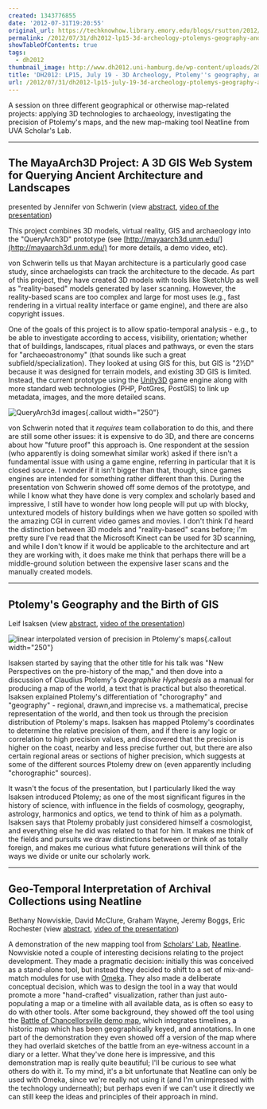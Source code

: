 ```yaml
---
created: 1343776855
date: '2012-07-31T19:20:55'
original_url: https://techknowhow.library.emory.edu/blogs/rsutton/2012/07/31/dh2012-lp15-3d-archeology-ptolemys-geography-and-neatline
permalink: /2012/07/31/dh2012-lp15-3d-archeology-ptolemys-geography-and-neatline/
showTableOfContents: true
tags:
  - dh2012
thumbnail_image: http://www.dh2012.uni-hamburg.de/wp-content/uploads/2012/07/img344-3.jpg
title: 'DH2012: LP15, July 19 - 3D Archeology, Ptolemy''s geography, and Neatline'
url: /2012/07/31/dh2012-lp15-july-19-3d-archeology-ptolemys-geography-and-neatline/
---
```



A session on three different geographical or otherwise map-related projects: applying 3D technologies to archaeology, investigating the precision of Ptolemy's maps, and the new map-making tool Neatline from UVA Scholar's Lab.



* * *

## The MayaArch3D Project: A 3D GIS Web System for Querying Ancient Architecture and Landscapes

presented by Jennifer von Schwerin (view [abstract](http://www.dh2012.uni-hamburg.de/conference/programme/abstracts/the-mayaarch3d-project-a-3d-gis-web-system-for-querying-ancient-architecture-and-landscapes/), [video of the presentation](http://lecture2go.uni-hamburg.de/konferenzen/-/k/13959))

This project combines 3D models, virtual reality, GIS and archaeology into the "QueryArch3D" prototype (see [http://mayaarch3d.unm.edu/](http://mayaarch3d.unm.edu/) for more details, a demo video, etc).

von Schwerin tells us that Mayan architecture is a particularly good case study, since archaelogists can track the architecture to the decade. As part of this project, they have created 3D models with tools like SketchUp as well as "reality-based" models generated by laser scanning.  However, the reality-based scans are too complex and large for most uses (e.g., fast rendering in a virtual reality interface or game engine), and there are also copyright issues.

One of the goals of this project is to allow spatio-temporal analysis - e.g., to be able to investigate according to access, visibility, orientation; whether that of buildings, landscapes, ritual places and pathways, or even the stars for "archaeoastronomy" (that sounds like such a great subfield/specialization).  They looked at using GIS for this, but GIS is "2½D" because it was designed for terrain models, and existing 3D GIS is limited.  Instead, the current prototype using the [Unity3D](http://unity3d.com/) game engine along with more standard web technologies (PHP, PotGres, PostGIS) to link up metadata, images, and the more detailed scans.

![QueryArch3d images](http://www.dh2012.uni-hamburg.de/wp-content/uploads/2012/07/img457-3.jpg){.callout width="250"}

von Schwerin noted that it _requires_ team collaboration to do this, and there are still some other issues: it is expensive to do 3D, and there are concerns about how "future proof" this approach is.  One respondent at the session (who apparently is doing somewhat similar work) asked if there isn't a fundamental issue with using a game engine, referring in particular that it is closed source.  I wonder if it isn't bigger than that, though, since games engines are intended for something rather different than this.  During the presentation von Schwerin showed off some demos of the prototype, and while I know what they have done is very complex and scholarly based and impressive, I still have to wonder how long people will put up with blocky, untextured models of history buildings when we have gotten so spoiled with the amazing CGI in current video games and movies.  I don't think I'd heard the distinction between 3D models and "reality-based" scans before; I'm pretty sure I've read that the Microsoft Kinect can be used for 3D scanning, and while I don't know if it would be applicable to the architecture and art they are working with, it does make me think that perhaps there will be a middle-ground solution between the expensive laser scans and the manually created models.

* * *

## Ptolemy's Geography and the Birth of GIS

Leif Isaksen (view [abstract](http://www.dh2012.uni-hamburg.de/conference/programme/abstracts/ptolemys-geography-and-the-birth-of-gis/), [video of the presentation](http://lecture2go.uni-hamburg.de/konferenzen/-/k/13960))

![linear interpolated version of precision in Ptolemy's maps](http://www.dh2012.uni-hamburg.de/wp-content/uploads/2012/07/img344-3.jpg){.callout width="250"}

Isaksen started by saying that the other title for his talk was "New Perspectives on the pre-history of the map," and then dove into a discussion of Claudius Ptolemy's _Geographike Hyphegesis_ as a manual for producing a map of the world, a text that is practical but also theoretical.  Isaksen explained Ptolemy's differentiation of "chorography" and "geography" - regional, drawn,and imprecise vs. a mathematical, precise representation of the world, and then took us through the precision distribution of Ptolemy's maps.  Isaksen has mapped Ptolemy's coordinates to determine the relative precision of them, and if there is any logic or correlation to high precision values, and discovered that the precision is higher on the coast, nearby and less precise further out, but there are also certain regional areas or sections of higher precision, which suggests at some of the different sources Ptolemy drew on (even apparently including "chorographic" sources).

It wasn't the focus of the presentation, but I particularly liked the way Isaksen introduced Ptolemy; as one of the most significant figures in the history of science, with influence in the fields of cosmology, geography, astrology, harmonics and optics, we tend to think of him as a polymath.  Isaksen says that Ptolemy probably just considered himself a cosmologist, and everything else he did was related to that for him.  It makes me think of the fields and pursuits we draw distinctions between or think of as totally foreign, and makes me curious what future generations will think of the ways we divide or unite our scholarly work.

* * *

## Geo-Temporal Interpretation of Archival Collections using Neatline

Bethany Nowviskie, David McClure, Graham Wayne, Jeremy Boggs, Eric Rochester (view [abstract](http://www.dh2012.uni-hamburg.de/conference/programme/abstracts/geo-temporal-interpretation-of-archival-collections-using-neatline/), [video of the presentation](http://lecture2go.uni-hamburg.de/konferenzen/-/k/13961))

A demonstration of the new mapping tool from [Scholars' Lab](http://www2.lib.virginia.edu/scholarslab/), [Neatline](http://neatline.org/).  Nowviskie noted a couple of interesting decisions relating to the project development.  They made a pragmatic decision: initially this was conceived as a stand-alone tool, but instead they decided to shift to a set of mix-and-match modules for use with [Omeka](http://omeka.org/).  They also made a deliberate conceptual decision, which was to design the tool in a way that would promote a more "hand-crafted" visualization, rather than just auto-populating a map or a timeline with all available data, as is often so easy to do with other tools.  After some background, they showed off the tool using the [Battle of Chancellorsville demo map](http://hotchkiss.scholarslab.org/neatline-exhibits/show/battle-of-chancellorsville/fullscreen), which integrates timelines, a historic map which has been geographically keyed, and annotations.  In one part of the demonstration they even showed off a version of the map where they had overlaid sketches of the battle from an eye-witness account in a diary or a letter.  What they've done here is impressive, and this demonstration map is really quite beautiful; I'll be curious to see what others do with it.  To my mind, it's a bit unfortunate that Neatline can only be used with Omeka, since we're really not using it (and I'm unimpressed with the technology underneath); but perhaps even if we can't use it directly we can still keep the ideas and principles of their approach in mind.